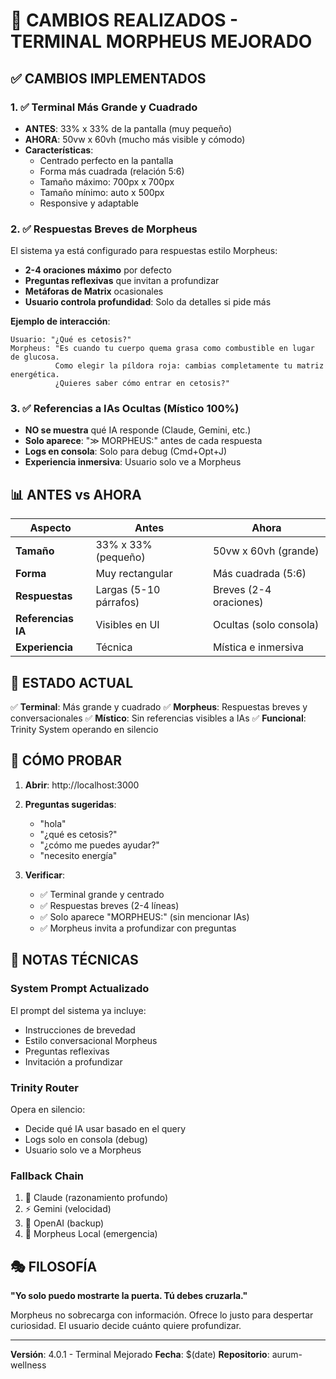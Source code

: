 # 🔱 CAMBIOS REALIZADOS - TERMINAL MORPHEUS MEJORADO

## ✅ CAMBIOS IMPLEMENTADOS

### 1. ✅ Terminal Más Grande y Cuadrado
- **ANTES**: 33% x 33% de la pantalla (muy pequeño)
- **AHORA**: 50vw x 60vh (mucho más visible y cómodo)
- **Características**:
  - Centrado perfecto en la pantalla
  - Forma más cuadrada (relación 5:6)
  - Tamaño máximo: 700px x 700px
  - Tamaño mínimo: auto x 500px
  - Responsive y adaptable

### 2. ✅ Respuestas Breves de Morpheus
El sistema ya está configurado para respuestas estilo Morpheus:
- **2-4 oraciones máximo** por defecto
- **Preguntas reflexivas** que invitan a profundizar
- **Metáforas de Matrix** ocasionales
- **Usuario controla profundidad**: Solo da detalles si pide más

**Ejemplo de interacción**:
```
Usuario: "¿Qué es cetosis?"
Morpheus: "Es cuando tu cuerpo quema grasa como combustible en lugar de glucosa. 
          Como elegir la píldora roja: cambias completamente tu matriz energética. 
          ¿Quieres saber cómo entrar en cetosis?"
```

### 3. ✅ Referencias a IAs Ocultas (Místico 100%)
- **NO se muestra** qué IA responde (Claude, Gemini, etc.)
- **Solo aparece**: "≫ MORPHEUS:" antes de cada respuesta
- **Logs en consola**: Solo para debug (Cmd+Opt+J)
- **Experiencia inmersiva**: Usuario solo ve a Morpheus

## 📊 ANTES vs AHORA

| Aspecto | Antes | Ahora |
|---------|-------|-------|
| **Tamaño** | 33% x 33% (pequeño) | 50vw x 60vh (grande) |
| **Forma** | Muy rectangular | Más cuadrada (5:6) |
| **Respuestas** | Largas (5-10 párrafos) | Breves (2-4 oraciones) |
| **Referencias IA** | Visibles en UI | Ocultas (solo consola) |
| **Experiencia** | Técnica | Mística e inmersiva |

## 🎯 ESTADO ACTUAL

✅ **Terminal**: Más grande y cuadrado
✅ **Morpheus**: Respuestas breves y conversacionales
✅ **Místico**: Sin referencias visibles a IAs
✅ **Funcional**: Trinity System operando en silencio

## 🚀 CÓMO PROBAR

1. **Abrir**: http://localhost:3000
2. **Preguntas sugeridas**:
   - "hola"
   - "¿qué es cetosis?"
   - "¿cómo me puedes ayudar?"
   - "necesito energía"
   
3. **Verificar**:
   - ✅ Terminal grande y centrado
   - ✅ Respuestas breves (2-4 líneas)
   - ✅ Solo aparece "MORPHEUS:" (sin mencionar IAs)
   - ✅ Morpheus invita a profundizar con preguntas

## 📝 NOTAS TÉCNICAS

### System Prompt Actualizado
El prompt del sistema ya incluye:
- Instrucciones de brevedad
- Estilo conversacional Morpheus
- Preguntas reflexivas
- Invitación a profundizar

### Trinity Router
Opera en silencio:
- Decide qué IA usar basado en el query
- Logs solo en consola (debug)
- Usuario solo ve a Morpheus

### Fallback Chain
1. 🧠 Claude (razonamiento profundo)
2. ⚡ Gemini (velocidad)
3. 🤖 OpenAI (backup)
4. 💎 Morpheus Local (emergencia)

## 🎭 FILOSOFÍA

**"Yo solo puedo mostrarte la puerta. Tú debes cruzarla."**

Morpheus no sobrecarga con información. Ofrece lo justo para despertar curiosidad.
El usuario decide cuánto quiere profundizar.

---

**Versión**: 4.0.1 - Terminal Mejorado
**Fecha**: $(date)
**Repositorio**: aurum-wellness
